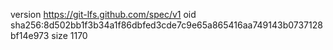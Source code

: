 version https://git-lfs.github.com/spec/v1
oid sha256:8d502bb1f3b34a1f86dbfed3cde7c9e65a865416aa749143b0737128bf14e973
size 1170
